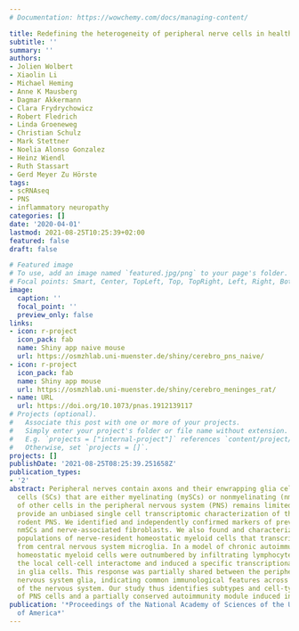 ```yaml
---
# Documentation: https://wowchemy.com/docs/managing-content/

title: Redefining the heterogeneity of peripheral nerve cells in health and autoimmunity.
subtitle: ''
summary: ''
authors:
- Jolien Wolbert
- Xiaolin Li
- Michael Heming
- Anne K Mausberg
- Dagmar Akkermann
- Clara Frydrychowicz
- Robert Fledrich
- Linda Groeneweg
- Christian Schulz
- Mark Stettner
- Noelia Alonso Gonzalez
- Heinz Wiendl
- Ruth Stassart
- Gerd Meyer Zu Hörste
tags: 
- scRNAseq
- PNS
- inflammatory neuropathy
categories: []
date: '2020-04-01'
lastmod: 2021-08-25T10:25:39+02:00
featured: false
draft: false

# Featured image
# To use, add an image named `featured.jpg/png` to your page's folder.
# Focal points: Smart, Center, TopLeft, Top, TopRight, Left, Right, BottomLeft, Bottom, BottomRight.
image:
  caption: ''
  focal_point: ''
  preview_only: false
links:
- icon: r-project
  icon_pack: fab
  name: Shiny app naive mouse
  url: https://osmzhlab.uni-muenster.de/shiny/cerebro_pns_naive/
- icon: r-project
  icon_pack: fab
  name: Shiny app mouse
  url: https://osmzhlab.uni-muenster.de/shiny/cerebro_meninges_rat/
- name: URL
  url: https://doi.org/10.1073/pnas.1912139117
# Projects (optional).
#   Associate this post with one or more of your projects.
#   Simply enter your project's folder or file name without extension.
#   E.g. `projects = ["internal-project"]` references `content/project/deep-learning/index.md`.
#   Otherwise, set `projects = []`.
projects: []
publishDate: '2021-08-25T08:25:39.251658Z'
publication_types:
- '2'
abstract: Peripheral nerves contain axons and their enwrapping glia cells named Schwann
  cells (SCs) that are either myelinating (mySCs) or nonmyelinating (nmSCs). Our understanding
  of other cells in the peripheral nervous system (PNS) remains limited. Here, we
  provide an unbiased single cell transcriptomic characterization of the nondiseased
  rodent PNS. We identified and independently confirmed markers of previously underappreciated
  nmSCs and nerve-associated fibroblasts. We also found and characterized two distinct
  populations of nerve-resident homeostatic myeloid cells that transcriptionally differed
  from central nervous system microglia. In a model of chronic autoimmune neuritis,
  homeostatic myeloid cells were outnumbered by infiltrating lymphocytes which modulated
  the local cell-cell interactome and induced a specific transcriptional response
  in glia cells. This response was partially shared between the peripheral and central
  nervous system glia, indicating common immunological features across different parts
  of the nervous system. Our study thus identifies subtypes and cell-type markers
  of PNS cells and a partially conserved autoimmunity module induced in glia cells.
publication: '*Proceedings of the National Academy of Sciences of the United States
  of America*'
---
```

